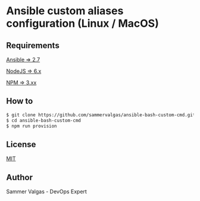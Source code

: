 Ansible custom aliases configuration (Linux / MacOS)
==================

Requirements
------------------
[Ansible => 2.7](https://docs.ansible.com/ansible/latest/installation_guide/intro_installation.html)

[NodeJS => 6.x](https://nodejs.org/en/download/)

[NPM => 3.xx](https://www.npmjs.com/get-npm)

How to
------------------
```bash
$ git clone https://github.com/sammervalgas/ansible-bash-custom-cmd.git
$ cd ansible-bash-custom-cmd
$ npm run provision
```

License
------------------
[MIT](LICENSE)


Author
------------------
Sammer Valgas - DevOps Expert
